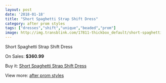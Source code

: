 ```yaml
---
layout: post
date: '2018-01-18'
title: "Short Spaghetti Strap Shift Dress"
category: after prom styles
tags: ["dresses","shift","unique","beaded","prom"]
image: http://img.transblink.com/17811-thickbox_default/short-spaghetti-strap-shift-dress.jpg
---
```

Short Spaghetti Strap Shift Dress

On Sales: **$360.99**
<a href="https://www.transblink.com/en/after-prom-styles/5592-short-spaghetti-strap-shift-dress.html"><amp-img layout="responsive" width="600" height="600" src="//img.transblink.com/17811-thickbox_default/short-spaghetti-strap-shift-dress.jpg" alt="Short Spaghetti Strap Shift Dress 0" /></a>
<a href="https://www.transblink.com/en/after-prom-styles/5592-short-spaghetti-strap-shift-dress.html"><amp-img layout="responsive" width="600" height="600" src="//img.transblink.com/17815-thickbox_default/short-spaghetti-strap-shift-dress.jpg" alt="Short Spaghetti Strap Shift Dress 1" /></a>
<a href="https://www.transblink.com/en/after-prom-styles/5592-short-spaghetti-strap-shift-dress.html"><amp-img layout="responsive" width="600" height="600" src="//img.transblink.com/17814-thickbox_default/short-spaghetti-strap-shift-dress.jpg" alt="Short Spaghetti Strap Shift Dress 2" /></a>
<a href="https://www.transblink.com/en/after-prom-styles/5592-short-spaghetti-strap-shift-dress.html"><amp-img layout="responsive" width="600" height="600" src="//img.transblink.com/17813-thickbox_default/short-spaghetti-strap-shift-dress.jpg" alt="Short Spaghetti Strap Shift Dress 3" /></a>
<a href="https://www.transblink.com/en/after-prom-styles/5592-short-spaghetti-strap-shift-dress.html"><amp-img layout="responsive" width="600" height="600" src="//img.transblink.com/17812-thickbox_default/short-spaghetti-strap-shift-dress.jpg" alt="Short Spaghetti Strap Shift Dress 4" /></a>

Buy it: [Short Spaghetti Strap Shift Dress](https://www.transblink.com/en/after-prom-styles/5592-short-spaghetti-strap-shift-dress.html "Short Spaghetti Strap Shift Dress")

View more: [after prom styles](https://www.transblink.com/en/55-after-prom-styles "after prom styles")